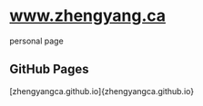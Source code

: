 # www.zhengyang.ca 
  personal page
## GitHub Pages 
[zhengyangca.github.io]{zhengyangca.github.io}
